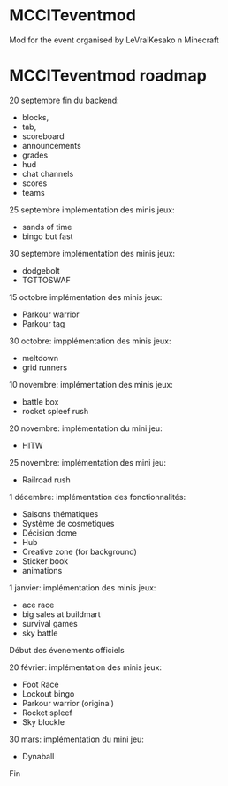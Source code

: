 # MCCITeventmod
Mod for the event organised by LeVraiKesako n Minecraft

# MCCITeventmod roadmap

20 septembre fin du backend: 
- blocks,
- tab,
- scoreboard
- announcements
- grades
- hud
- chat channels
- scores
- teams
  
25 septembre implémentation des minis jeux: 
- sands of time
- bingo but fast

30 septembre implémentation des minis jeux:
- dodgebolt
- TGTTOSWAF

15 octobre implémentation des minis jeux:
- Parkour warrior
- Parkour tag

30 octobre: impplémentation des minis jeux:
- meltdown
- grid runners

10 novembre: implémentation des minis jeux:
- battle box
- rocket spleef rush

20 novembre: implémentation du mini jeu:
- HITW

25 novembre: implémentation des mini jeu:
- Railroad rush

1 décembre: implémentation des fonctionnalités:
- Saisons thématiques
- Système de cosmetiques
- Décision dome
- Hub
- Creative zone (for background)
- Sticker book
- animations

1 janvier: implémentation des minis jeux:
- ace race
- big sales at buildmart
- survival games
- sky battle

Début des évenements officiels

20 février: implémentation des minis jeux:
- Foot Race
- Lockout bingo
- Parkour warrior (original)
- Rocket spleef
- Sky blockle

30 mars: implémentation du mini jeu: 
- Dynaball

Fin
